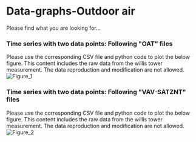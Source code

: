 # Data-graphs-Outdoor air
Please find what you are looking for...
### Time series with two data points: Following "OAT" files
Please use the corresponding CSV file and python code to plot the below figure. 
This content includes the raw data from the willis tower measurement. 
The data reproduction and modification are not allowed. 
![Figure_1](https://user-images.githubusercontent.com/103592307/228617812-8c016cee-be40-48c7-b57d-fa5935c9dd24.png)
### Time series with two data points: Following "VAV-SATZNT" files
Please use the corresponding CSV file and python code to plot the below figure. 
This content includes the raw data from the willis tower measurement. 
The data reproduction and modification are not allowed. 
![Figure_2](https://user-images.githubusercontent.com/103592307/228621550-e4096bad-5522-402a-9960-ec0f3d1243d6.png)
